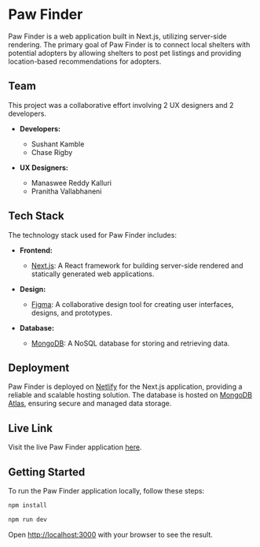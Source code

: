 # Paw Finder

Paw Finder is a web application built in Next.js, utilizing server-side rendering. The primary goal of Paw Finder is to connect local shelters with potential adopters by allowing shelters to post pet listings and providing location-based recommendations for adopters.

## Team

This project was a collaborative effort involving 2 UX designers and 2 developers.

- **Developers:**
  - Sushant Kamble
  - Chase Rigby

- **UX Designers:**
  - Manaswee Reddy Kalluri
  - Pranitha Vallabhaneni

## Tech Stack

The technology stack used for Paw Finder includes:

- **Frontend:**
  - [Next.js](https://nextjs.org/): A React framework for building server-side rendered and statically generated web applications.

- **Design:**
  - [Figma](https://www.figma.com/): A collaborative design tool for creating user interfaces, designs, and prototypes.

- **Database:**
  - [MongoDB](https://www.mongodb.com/): A NoSQL database for storing and retrieving data.


## Deployment

Paw Finder is deployed on [Netlify](https://www.netlify.com/) for the Next.js application, providing a reliable and scalable hosting solution. The database is hosted on [MongoDB Atlas](https://www.mongodb.com/cloud/atlas), ensuring secure and managed data storage.

## Live Link

Visit the live Paw Finder application [here](https://main--nimble-moxie-466ca5.netlify.app/).


## Getting Started

To run the Paw Finder application locally, follow these steps:

```bash
npm install

npm run dev
```

Open [http://localhost:3000](http://localhost:3000) with your browser to see the result.

